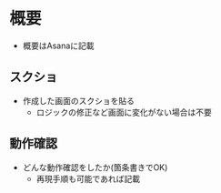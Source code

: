 # 概要

- 概要はAsanaに記載

## スクショ

- 作成した画面のスクショを貼る
  - ロジックの修正など画面に変化がない場合は不要

## 動作確認

- どんな動作確認をしたか(箇条書きでOK)
  - 再現手順も可能であれば記載
